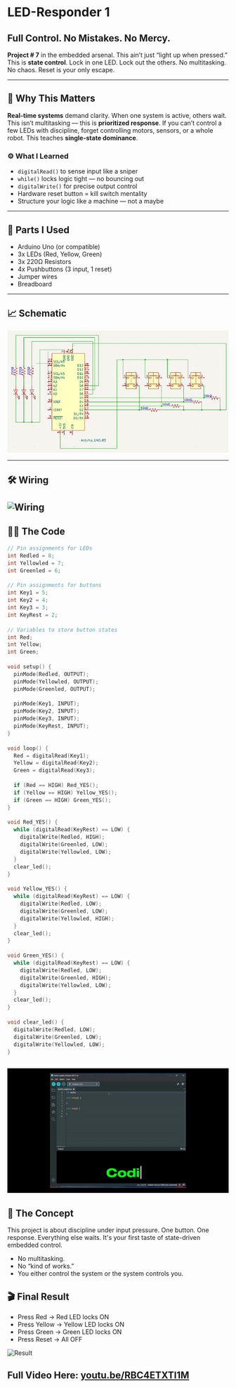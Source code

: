 # LED-Responder 1

## Full Control. No Mistakes. No Mercy.

**Project # 7** in the embedded arsenal. This ain’t just “light up when pressed.” This is **state control**. Lock in one LED. Lock out the others. No multitasking. No chaos. Reset is your only escape.

---

## 🧭 Why This Matters

**Real-time systems** demand clarity. When one system is active, others wait. This isn’t multitasking — this is **prioritized response**. If you can’t control a few LEDs with discipline, forget controlling motors, sensors, or a whole robot. This teaches **single-state dominance**.

### ⚙️ What I Learned

- `digitalRead()` to sense input like a sniper  
- `while()` locks logic tight — no bouncing out  
- `digitalWrite()` for precise output control  
- Hardware reset button = kill switch mentality  
- Structure your logic like a machine — not a maybe

---

## 🔩 Parts I Used

- Arduino Uno (or compatible)  
- 3x LEDs (Red, Yellow, Green)  
- 3x 220Ω Resistors  
- 4x Pushbuttons (3 input, 1 reset)  
- Jumper wires  
- Breadboard  

---
## 📈 Schematic

![Schematic](Schematic.png)

---

## 🛠️ Wiring

![Wiring](Wiring.gif)
---

## 👨‍💻 The Code

```cpp
// Pin assignments for LEDs
int Redled = 8;
int Yellowled = 7;
int Greenled = 6;

// Pin assignments for buttons
int Key1 = 5;
int Key2 = 4;
int Key3 = 3;
int KeyRest = 2;

// Variables to store button states
int Red;
int Yellow;
int Green;

void setup() {
  pinMode(Redled, OUTPUT);
  pinMode(Yellowled, OUTPUT);
  pinMode(Greenled, OUTPUT);

  pinMode(Key1, INPUT);
  pinMode(Key2, INPUT);
  pinMode(Key3, INPUT);
  pinMode(KeyRest, INPUT);
}

void loop() {
  Red = digitalRead(Key1);
  Yellow = digitalRead(Key2);
  Green = digitalRead(Key3);

  if (Red == HIGH) Red_YES();
  if (Yellow == HIGH) Yellow_YES();
  if (Green == HIGH) Green_YES();
}

void Red_YES() {
  while (digitalRead(KeyRest) == LOW) {
    digitalWrite(Redled, HIGH);
    digitalWrite(Greenled, LOW);
    digitalWrite(Yellowled, LOW);
  }
  clear_led();
}

void Yellow_YES() {
  while (digitalRead(KeyRest) == LOW) {
    digitalWrite(Redled, LOW);
    digitalWrite(Greenled, LOW);
    digitalWrite(Yellowled, HIGH);
  }
  clear_led();
}

void Green_YES() {
  while (digitalRead(KeyRest) == LOW) {
    digitalWrite(Redled, LOW);
    digitalWrite(Greenled, HIGH);
    digitalWrite(Yellowled, LOW);
  }
  clear_led();
}

void clear_led() {
  digitalWrite(Redled, LOW);
  digitalWrite(Greenled, LOW);
  digitalWrite(Yellowled, LOW);
}

```
![Coding](Coding.gif)
---

## 🧠 The Concept
This project is about discipline under input pressure. One button. One response. Everything else waits. It's your first taste of state-driven embedded control.

- No multitasking.
- No “kind of works.”
- You either control the system or the system controls you.

## 🎬 Final Result

- Press Red → Red LED locks ON
- Press Yellow → Yellow LED locks ON
- Press Green → Green LED locks ON
- Press Reset → All OFF

![Result](Result.gif)

## Full Video Here: [youtu.be/RBC4ETXTI1M](https://www.youtube.com/watch?v=RBC4ETXTI1M)











